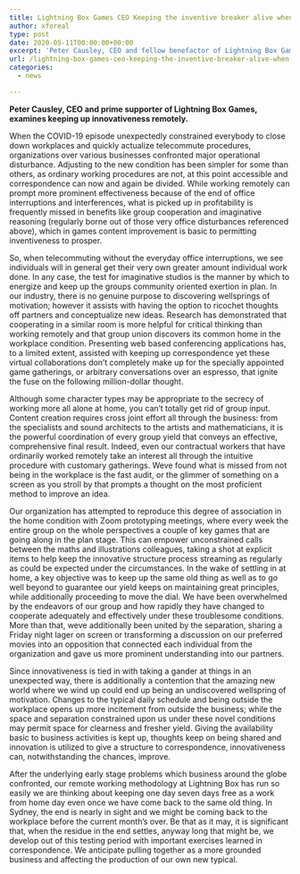 ```yaml
---
title: Lightning Box Games CEO Keeping the inventive breaker alive when working from home
author: xforeal 
type: post
date: 2020-05-11T00:00:00+00:00
excerpt: 'Peter Causley, CEO and fellow benefactor of Lightning Box Games, talks about keeping up imagination remotely '
url: /lightning-box-games-ceo-keeping-the-inventive-breaker-alive-when-working-from-home/
categories:
  - news

---
```

**Peter Causley, CEO and prime supporter of Lightning Box Games, examines keeping up innovativeness remotely.** 

When the COVID-19 episode unexpectedly constrained everybody to close down workplaces and quickly actualize telecommute procedures, organizations over various businesses confronted major operational disturbance. Adjusting to the new condition has been simpler for some than others, as ordinary working procedures are not, at this point accessible and correspondence can now and again be divided. While working remotely can prompt more prominent effectiveness because of the end of office interruptions and interferences, what is picked up in profitability is frequently missed in benefits like group cooperation and imaginative reasoning (regularly borne out of those very office disturbances referenced above), which in games content improvement is basic to permitting inventiveness to prosper. 

So, when telecommuting without the everyday office interruptions, we see individuals will in general get their very own greater amount individual work done. In any case, the test for imaginative studios is the manner by which to energize and keep up the groups community oriented exertion in plan. In our industry, there is no genuine purpose to discovering wellsprings of motivation; however it assists with having the option to ricochet thoughts off partners and conceptualize new ideas. Research has demonstrated that cooperating in a similar room is more helpful for critical thinking than working remotely and that group union discovers its common home in the workplace condition. Presenting web based conferencing applications has, to a limited extent, assisted with keeping up correspondence yet these virtual collaborations don&#8217;t completely make up for the specially appointed game gatherings, or arbitrary conversations over an espresso, that ignite the fuse on the following million-dollar thought. 

Although some character types may be appropriate to the secrecy of working more all alone at home, you can&#8217;t totally get rid of group input. Content creation requires cross joint effort all through the business: from the specialists and sound architects to the artists and mathematicians, it is the powerful coordination of every group yield that conveys an effective, comprehensive final result. Indeed, even our contractual workers that have ordinarily worked remotely take an interest all through the intuitive procedure with customary gatherings. Weve found what is missed from not being in the workplace is the fast audit, or the glimmer of something on a screen as you stroll by that prompts a thought on the most proficient method to improve an idea. 

Our organization has attempted to reproduce this degree of association in the home condition with Zoom prototyping meetings, where every week the entire group on the whole perspectives a couple of key games that are going along in the plan stage. This can empower unconstrained calls between the maths and illustrations colleagues, taking a shot at explicit items to help keep the innovative structure process streaming as regularly as could be expected under the circumstances. In the wake of settling in at home, a key objective was to keep up the same old thing as well as to go well beyond to guarantee our yield keeps on maintaining great principles, while additionally proceeding to move the dial. We have been overwhelmed by the endeavors of our group and how rapidly they have changed to cooperate adequately and effectively under these troublesome conditions. More than that, weve additionally been united by the separation, sharing a Friday night lager on screen or transforming a discussion on our preferred movies into an opposition that connected each individual from the organization and gave us more prominent understanding into our partners. 

Since innovativeness is tied in with taking a gander at things in an unexpected way, there is additionally a contention that the amazing new world where we wind up could end up being an undiscovered wellspring of motivation. Changes to the typical daily schedule and being outside the workplace opens up more incitement from outside the business; while the space and separation constrained upon us under these novel conditions may permit space for clearness and fresher yield. Giving the availability basic to business activities is kept up, thoughts keep on being shared and innovation is utilized to give a structure to correspondence, innovativeness can, notwithstanding the chances, improve. 

After the underlying early stage problems which business around the globe confronted, our remote working methodology at Lightning Box has run so easily we are thinking about keeping one day seven days free as a work from home day even once we have come back to the same old thing. In Sydney, the end is nearly in sight and we might be coming back to the workplace before the current month&#8217;s over. Be that as it may, it is significant that, when the residue in the end settles, anyway long that might be, we develop out of this testing period with important exercises learned in correspondence. We anticipate pulling together as a more grounded business and affecting the production of our own new typical.